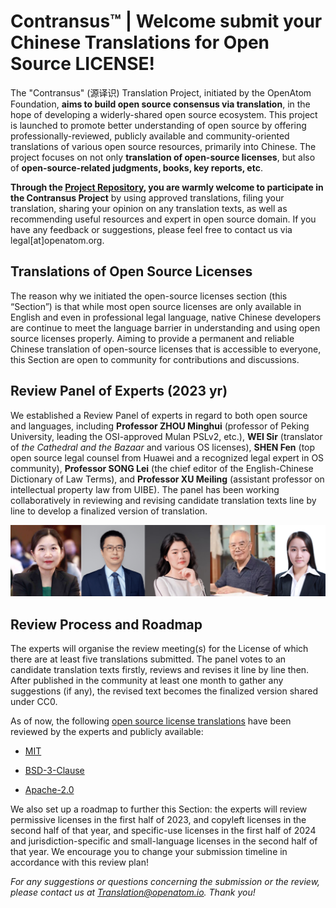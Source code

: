 # Contransus™ | Welcome submit your Chinese Translations for Open Source LICENSE! 



The "Contransus" (源译识) Translation Project, initiated by the OpenAtom Foundation, **aims to build open source consensus via translation**, in the hope of developing a widerly-shared open source ecosystem. This project is launched to promote better understanding of open source by offering professionally-reviewed, publicly available and community-oriented translations of various open source resources, primarily into Chinese. The project focuses on not only **translation of open-source licenses**, but also of **open-source-related judgments, books, key reports, etc**.

**Through the [Project Repository](https://atomgit.com/OpenAtomFoundation/translation), you are warmly welcome to participate in the Contransus Project** by using approved translations, filing your translation, sharing your opinion on any translation texts, as well as recommending useful resources and expert in open source domain. If you have any feedback or suggestions, please feel free to contact us via legal[at]openatom.org.


## Translations of Open Source Licenses

The reason why we initiated the open-source licenses section (this “Section”) is that while most open source licenses are only available in English and even in professional legal language, native Chinese developers are continue to meet the language barrier in understanding and using open source licenses properly. Aiming to provide a permanent and reliable Chinese translation of open-source licenses that is accessible to everyone, this Section are open to community for contributions and discussions.


## Review Panel of Experts (2023 yr)

We established a Review Panel of experts in regard to both open source and languages, including **Professor ZHOU Minghui** (professor of Peking University, leading the OSI-approved Mulan PSLv2, etc.), **WEI Sir** (translator of _the Cathedral and the Bazaar_ and various OS licenses), **SHEN Fen** (top open source legal counsel from Huawei and a recognized legal expert in OS community), **Professor SONG Lei** (the chief editor of the English-Chinese Dictionary of Law Terms), and **Professor XU Meiling** (assistant professor on intellectual property law from UIBE). The panel has been working collaboratively in reviewing and revising candidate translation texts line by line to develop a finalized version of translation. 

![输入图片说明](%E8%AF%91%E6%96%87%E8%AF%84%E5%AE%A1&%E5%AE%A1%E5%AE%9A%E7%A8%BF%20Review&Final%20texts/%E4%B8%93%E5%AE%B6%E8%AF%84%E5%AE%A1%E5%9B%A22023.png)

## Review Process and Roadmap

The experts will organise the review meeting(s) for the License of which there are at least five translations submitted. The panel votes to an candidate translation texts firstly, reviews and revises it line by line then. After published in the community at least one month to gather any suggestions (if any), the revised text becomes the finalized version shared under CC0.  

As of now, the following [open source license translations](https://atomgit.com/OpenAtomFoundation/translation/tree/master/%E8%AE%B8%E5%8F%AF%E8%AF%81%E7%BF%BB%E8%AF%91) have been reviewed by the experts and publicly available:

- [MIT](https://gitee.com/OpenAtomFoundation/legal-license-translation/blob/master/%E8%AF%91%E6%96%87%E8%AF%84%E5%AE%A1&%E5%AE%A1%E5%AE%9A%E7%A8%BF/MIT%E7%BF%BB%E8%AF%91-%E8%AF%84%E5%AE%A1%E4%BC%9A%E5%AE%A1%E5%AE%9A%E7%A8%BF-20230115.md)

- [BSD-3-Clause](https://gitee.com/OpenAtomFoundation/legal-license-translation/blob/master/%E8%AF%91%E6%96%87%E8%AF%84%E5%AE%A1&%E5%AE%A1%E5%AE%9A%E7%A8%BF/BSD-3-clause%E7%BF%BB%E8%AF%91-%E8%AF%84%E5%AE%A1%E4%BC%9A%E5%AE%A1%E5%AE%9A%E7%A8%BF-20230115.md)

- [Apache-2.0](https://gitee.com/OpenAtomFoundation/legal-license-translation/blob/master/%E8%AF%91%E6%96%87%E8%AF%84%E5%AE%A1&%E5%AE%A1%E5%AE%9A%E7%A8%BF/Apache-2.0%E7%BF%BB%E8%AF%91-%E8%AF%84%E5%AE%A1%E4%BC%9A%E5%AE%A1%E5%AE%9A%E7%A8%BF-20230409.md)


We also set up a roadmap to further this Section: the experts will review permissive licenses in the first half of 2023, and copyleft licenses in the second half of that year, and specific-use licenses in the first half of 2024 and jurisdiction-specific and small-language licenses in the second half of that year. We encourage you to change your submission timeline in accordance with this review plan!

_For any suggestions or questions concerning the submission or the review, please contact us at Translation@openatom.io. Thank you!_